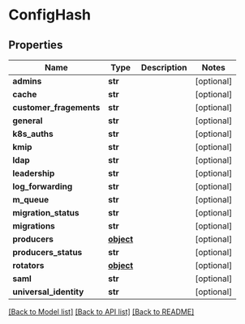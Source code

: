 # ConfigHash

## Properties
Name | Type | Description | Notes
------------ | ------------- | ------------- | -------------
**admins** | **str** |  | [optional] 
**cache** | **str** |  | [optional] 
**customer_fragements** | **str** |  | [optional] 
**general** | **str** |  | [optional] 
**k8s_auths** | **str** |  | [optional] 
**kmip** | **str** |  | [optional] 
**ldap** | **str** |  | [optional] 
**leadership** | **str** |  | [optional] 
**log_forwarding** | **str** |  | [optional] 
**m_queue** | **str** |  | [optional] 
**migration_status** | **str** |  | [optional] 
**migrations** | **str** |  | [optional] 
**producers** | [**object**](.md) |  | [optional] 
**producers_status** | **str** |  | [optional] 
**rotators** | [**object**](.md) |  | [optional] 
**saml** | **str** |  | [optional] 
**universal_identity** | **str** |  | [optional] 

[[Back to Model list]](../README.md#documentation-for-models) [[Back to API list]](../README.md#documentation-for-api-endpoints) [[Back to README]](../README.md)


